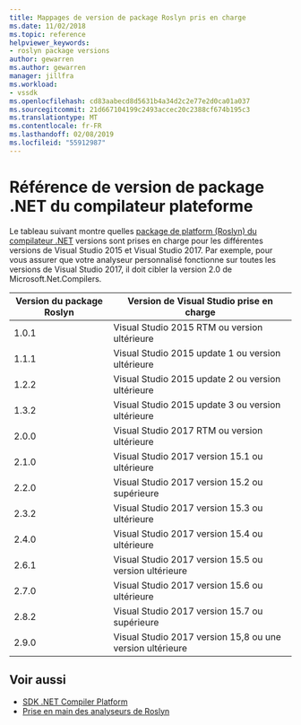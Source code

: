 ```yaml
---
title: Mappages de version de package Roslyn pris en charge
ms.date: 11/02/2018
ms.topic: reference
helpviewer_keywords:
- roslyn package versions
author: gewarren
ms.author: gewarren
manager: jillfra
ms.workload:
- vssdk
ms.openlocfilehash: cd83aabecd8d5631b4a34d2c2e77e2d0ca01a037
ms.sourcegitcommit: 21d667104199c2493accec20c2388cf674b195c3
ms.translationtype: MT
ms.contentlocale: fr-FR
ms.lasthandoff: 02/08/2019
ms.locfileid: "55912987"
---
```

# <a name="net-compiler-platform-package-version-reference"></a>Référence de version de package .NET du compilateur plateforme

Le tableau suivant montre quelles [package de platform (Roslyn) du compilateur .NET](https://www.nuget.org/packages/Microsoft.Net.Compilers/) versions sont prises en charge pour les différentes versions de Visual Studio 2015 et Visual Studio 2017. Par exemple, pour vous assurer que votre analyseur personnalisé fonctionne sur toutes les versions de Visual Studio 2017, il doit cibler la version 2.0 de Microsoft.Net.Compilers.

| Version du package Roslyn | Version de Visual Studio prise en charge |
| - | - |
| 1.0.1 | Visual Studio 2015 RTM ou version ultérieure |
| 1.1.1 | Visual Studio 2015 update 1 ou version ultérieure |
| 1.2.2 | Visual Studio 2015 update 2 ou version ultérieure |
| 1.3.2 | Visual Studio 2015 update 3 ou version ultérieure |
| 2.0.0 | Visual Studio 2017 RTM ou version ultérieure |
| 2.1.0 | Visual Studio 2017 version 15.1 ou ultérieure |
| 2.2.0 | Visual Studio 2017 version 15.2 ou supérieure |
| 2.3.2 | Visual Studio 2017 version 15.3 ou ultérieure |
| 2.4.0 | Visual Studio 2017 version 15.4 ou ultérieure |
| 2.6.1 | Visual Studio 2017 version 15.5 ou version ultérieure |
| 2.7.0 | Visual Studio 2017 version 15.6 ou ultérieure |
| 2.8.2 | Visual Studio 2017 version 15.7 ou supérieure |
| 2.9.0 | Visual Studio 2017 version 15,8 ou une version ultérieure |

## <a name="see-also"></a>Voir aussi

- [SDK .NET Compiler Platform](/dotnet/csharp/roslyn-sdk/)
- [Prise en main des analyseurs de Roslyn](getting-started-with-roslyn-analyzers.md)